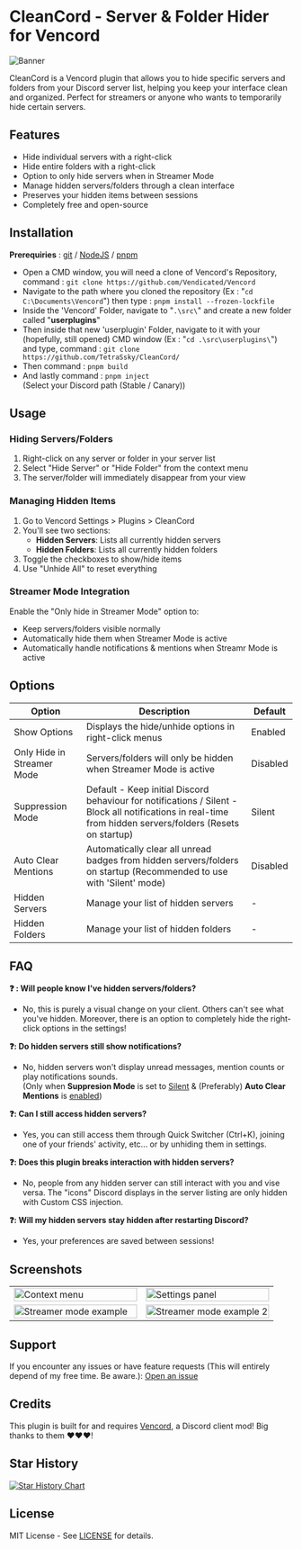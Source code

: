 # CleanCord - Server & Folder Hider for Vencord

![Banner](https://repository-images.githubusercontent.com/1024448994/d3e41256-44b9-42c6-91d7-aeaa0fb88100)

CleanCord is a Vencord plugin that allows you to hide specific servers and folders from your Discord server list, helping you keep your interface clean and organized. Perfect for streamers or anyone who wants to temporarily hide certain servers.

## Features

- Hide individual servers with a right-click
- Hide entire folders with a right-click
- Option to only hide servers when in Streamer Mode
- Manage hidden servers/folders through a clean interface
- Preserves your hidden items between sessions
- Completely free and open-source

## Installation
**Prerequiries** : [git](https://git-scm.com/downloads) / [NodeJS](https://nodejs.org/en/download) / [pnpm](https://pnpm.io/installation)
- Open a CMD window, you will need a clone of Vencord's Repository, command : `git clone https://github.com/Vendicated/Vencord`
- Navigate to the path where you cloned the repository (Ex : "`cd C:\Documents\Vencord`") then type : `pnpm install --frozen-lockfile`
- Inside the 'Vencord' Folder, navigate to "`.\src\`" and create a new folder called "**userplugins**"
- Then inside that new 'userplugin' Folder, navigate to it with your (hopefully, still opened) CMD window (Ex : "`cd .\src\userplugins\`") and type, command : `git clone https://github.com/TetraSsky/CleanCord/`
- Then command : `pnpm build`
- And lastly command : `pnpm inject`  
(Select your Discord path (Stable / Canary))

## Usage

### Hiding Servers/Folders
1. Right-click on any server or folder in your server list
2. Select "Hide Server" or "Hide Folder" from the context menu
3. The server/folder will immediately disappear from your view

### Managing Hidden Items
1. Go to Vencord Settings > Plugins > CleanCord
2. You'll see two sections:
   - **Hidden Servers**: Lists all currently hidden servers
   - **Hidden Folders**: Lists all currently hidden folders
3. Toggle the checkboxes to show/hide items
4. Use "Unhide All" to reset everything

### Streamer Mode Integration
Enable the "Only hide in Streamer Mode" option to:
- Keep servers/folders visible normally
- Automatically hide them when Streamer Mode is active
- Automatically handle notifications & mentions when Streamr Mode is active

## Options

| Option | Description | Default |
|--------|-------------|---------|
| Show Options | Displays the hide/unhide options in right-click menus | Enabled |
| Only Hide in Streamer Mode | Servers/folders will only be hidden when Streamer Mode is active | Disabled |
| Suppression Mode | Default - Keep initial Discord behaviour for notifications / Silent - Block all notifications in real-time from hidden servers/folders (Resets on startup) | Silent |
Auto Clear Mentions | Automatically clear all unread badges from hidden servers/folders on startup (Recommended to use with 'Silent' mode) | Disabled |
| Hidden Servers | Manage your list of hidden servers | - |
| Hidden Folders | Manage your list of hidden folders | - |

## FAQ

**❓ : Will people know I've hidden servers/folders?**
- No, this is purely a visual change on your client. Others can't see what you've hidden. Moreover, there is an option to completely hide the right-click options in the settings!

**❓: Do hidden servers still show notifications?**
- No, hidden servers won't display unread messages, mention counts or play notifications sounds.  
(Only when **Suppresion Mode** is set to <ins>Silent</ins> & (Preferably) **Auto Clear Mentions** is <ins>enabled</ins>)

**❓: Can I still access hidden servers?**
- Yes, you can still access them through Quick Switcher (Ctrl+K), joining one of your friends' activity, etc... or by unhiding them in settings.

**❓: Does this plugin breaks interaction with hidden servers?**
- No, people from any hidden server can still interact with you and vise versa. The "icons" Discord displays in the server listing are only hidden with Custom CSS injection.

**❓: Will my hidden servers stay hidden after restarting Discord?**
- Yes, your preferences are saved between sessions!

## Screenshots

<table>
  <tr>
    <td width="50%"><img src="https://github.com/user-attachments/assets/852ba7ea-c221-49e1-a30a-60e3f6024c92" alt="Context menu" style="width:100%"></td>
    <td width="50%"><img src="https://github.com/user-attachments/assets/95dba3e9-4018-43b9-9afa-509037c9653c" alt="Settings panel" style="width:100%"></td>
  </tr>
  <tr>
    <td width="50%"><img src="https://github.com/user-attachments/assets/a5f9083f-ae9f-4715-b151-e52f1d8a6441" alt="Streamer mode example" style="width:100%"></td>
    <td width="50%"><img src="https://github.com/user-attachments/assets/a6b29511-285c-4972-a574-5968f66fb7ef" alt="Streamer mode example 2" style="width:100%"></td>
  </tr>
</table>

## Support

If you encounter any issues or have feature requests (This will entirely depend of my free time. Be aware.):
[Open an issue](https://github.com/yourusername/CleanCord/issues)

## Credits

This plugin is built for and requires [Vencord](https://github.com/Vendicated/Vencord), a Discord client mod! Big thanks to them ❤️❤️❤️!

## Star History

[![Star History Chart](https://api.star-history.com/svg?repos=TetraSsky/CleanCord&type=Date)](https://www.star-history.com/#TetraSsky/CleanCord&Date)

## License
MIT License - See [LICENSE](LICENSE) for details.

